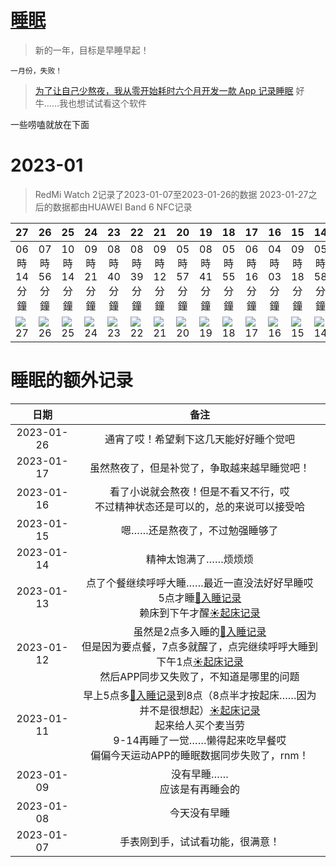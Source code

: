 # [睡眠](https://github.com/noteMay/blog/issues/7)

> 新的一年，目标是早睡早起！

`一月份，失败！`

> [为了让自己少熬夜，我从零开始耗时六个月开发一款 App 记录睡眠](https://sspai.com/post/75467)
好牛……我也想试试看这个软件

一些唠嗑就放在下面

# 2023-01

> RedMi Watch 2记录了2023-01-07至2023-01-26的数据
> 2023-01-27之后的数据都由HUAWEI Band 6 NFC记录

|27|26|25|24|23|22|21|20|19|18|17|16|15|14|13|10|09|08|07|
|:---:|:---:|:---:|:---:|:---:|:---:|:---:|:---:|:---:|:---:|:---:|:---:|:---:|:---:|:---:|:---:|:---:|:---:|:---:|
|06時14分鐘|07時56分鐘|10時14分鐘|09時21分鐘|08時40分鐘|08時39分鐘|09時12分鐘|05時57分鐘|08時41分鐘|05時55分鐘|06時16分鐘|04時03分鐘|09時18分鐘|05時58分鐘|07時48分鐘|07時55分鐘|03時14分鐘|06時46分鐘|08時39分鐘|
|![27](https://9852.ru/images/2023/01/27/Screenshot_2023-01-27-12-00-08-392-edit_com.huawei.health.jpg)|![26](https://9852.ru/images/2023/01/26/IMG_20230126_134104.jpg)|![25](https://9852.ru/images/2023/01/25/Screenshot_2023-01-26-01-18-22-855-edit_com.mi.health.jpg)|![24](https://9852.ru/images/2023/01/25/Screenshot_2023-01-26-01-18-00-719-edit_com.mi.health.jpg)|![23](https://9852.ru/images/2023/01/25/Screenshot_2023-01-26-01-17-17-278-edit_com.mi.health.jpg)|![22](https://9852.ru/images/2023/01/25/Screenshot_2023-01-26-01-16-53-592-edit_com.mi.health.jpg)|![21](https://9852.ru/images/2023/01/25/Screenshot_2023-01-26-01-16-35-593-edit_com.mi.health.jpg)|![20](https://9852.ru/images/2023/01/25/Screenshot_2023-01-26-01-16-14-087-edit_com.mi.health.jpg)|![19](https://9852.ru/images/2023/01/25/Screenshot_2023-01-26-01-15-51-941-edit_com.mi.health.jpg)|![18](https://9852.ru/images/2023/01/25/Screenshot_2023-01-26-01-15-08-059-edit_com.mi.health.jpg)|![17]()|![16]()|![15]()|![14]()|![13]()|![10](https://9852.ru/images/2023/01/27/Screenshot_2023-01-27-00-56-21-668-edit_com.mi.health.jpg)|![09](https://9852.ru/images/2023/01/27/Screenshot_2023-01-27-00-55-54-749-edit_com.mi.health.jpg)|![08](https://9852.ru/images/2023/01/27/Screenshot_2023-01-27-00-55-25-653-edit_com.mi.health.jpg)|![07](https://9852.ru/images/2023/01/27/Screenshot_2023-01-27-00-54-54-323-edit_com.mi.health.jpg)|

# 睡眠的额外记录

|日期|备注|
|:---:|:---:|
|2023-01-26|通宵了哎！希望剩下这几天能好好睡个觉吧|
|2023-01-17|虽然熬夜了，但是补觉了，争取越来越早睡觉吧！|
|2023-01-16|看了小说就会熬夜！但是不看又不行，哎<br/>不过精神状态还是可以的，总的来说可以接受哈|
|2023-01-15|嗯……还是熬夜了，不过勉强睡够了|
|2023-01-14|精神太饱满了……烦烦烦|
|2023-01-13|点了个餐继续呼呼大睡……最近一直没法好好早睡哎<br/>5点才睡[🌙入睡记录](https://github.com/noteMay/sleep/issues/1#issuecomment-1380996603)<br/>赖床到下午才醒[☀起床记录](https://github.com/noteMay/getup/issues/1#issuecomment-1381435971)|
|2023-01-12|虽然是2点多入睡的[🌙入睡记录](https://github.com/noteMay/sleep/issues/1#issuecomment-1379323734)<br/>但是因为要点餐，7点多就醒了，点完继续呼呼大睡到下午1点[☀起床记录](https://github.com/noteMay/getup/issues/1#issuecomment-1379817955)<br/>然后APP同步又失败了，不知道是哪里的问题|
|2023-01-11|早上5点多[🌙入睡记录](https://github.com/noteMay/sleep/issues/1#issuecomment-1377926923)到8点（8点半才按起床……因为并不是很想起）[☀起床记录](https://github.com/noteMay/getup/issues/1#issuecomment-1378076807) <br/>起来给人买个麦当劳<br/>9-14再睡了一觉……懒得起来吃早餐哎<br/>偏偏今天运动APP的睡眠数据同步失败了，rnm！
|2023-01-09|没有早睡……<br/>应该是有再睡会的|
|2023-01-08|今天没有早睡|
|2023-01-07|手表刚到手，试试看功能，很满意！|